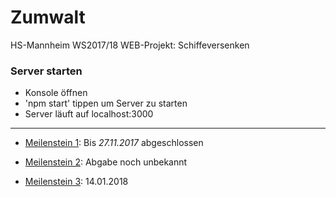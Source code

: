  # Zumwalt
HS-Mannheim WS2017/18 WEB-Projekt: Schiffeversenken 

### Server starten
- Konsole öffnen
- 'npm start' tippen um Server zu starten
- Server läuft auf localhost:3000

---

* [Meilenstein 1](https://moodle.hs-mannheim.de/pluginfile.php/140385/mod_resource/content/1/Meilenstein%201.pdf "Meilenstein 1 im Moodle"): Bis *27.11.2017* abgeschlossen

* [Meilenstein 2](https://moodle.hs-mannheim.de/pluginfile.php/142871/mod_resource/content/0/Meilenstein%202.pdf "Meilenstein 2 im Moodle"): Abgabe noch unbekannt

* [Meilenstein 3](https://moodle.hs-mannheim.de/pluginfile.php/143871/mod_resource/content/0/Meilenstein%203%20-%20Vorlesung%20WEB.pdf "Meilenstein 3 im Moodle"): 14.01.2018
